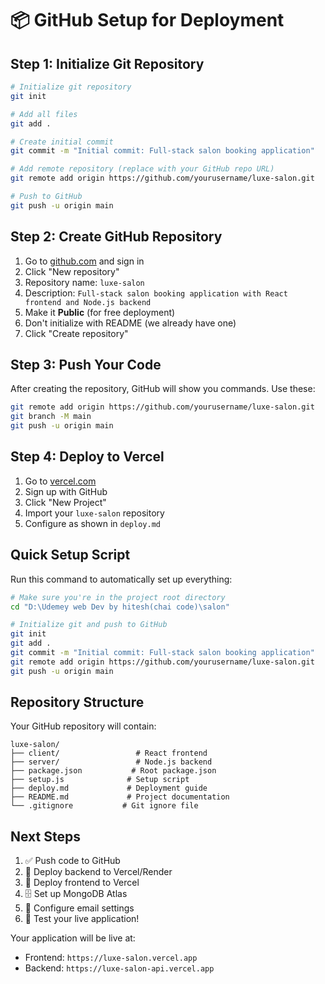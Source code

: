 # 📦 GitHub Setup for Deployment

## Step 1: Initialize Git Repository

```bash
# Initialize git repository
git init

# Add all files
git add .

# Create initial commit
git commit -m "Initial commit: Full-stack salon booking application"

# Add remote repository (replace with your GitHub repo URL)
git remote add origin https://github.com/yourusername/luxe-salon.git

# Push to GitHub
git push -u origin main
```

## Step 2: Create GitHub Repository

1. Go to [github.com](https://github.com) and sign in
2. Click "New repository"
3. Repository name: `luxe-salon`
4. Description: `Full-stack salon booking application with React frontend and Node.js backend`
5. Make it **Public** (for free deployment)
6. Don't initialize with README (we already have one)
7. Click "Create repository"

## Step 3: Push Your Code

After creating the repository, GitHub will show you commands. Use these:

```bash
git remote add origin https://github.com/yourusername/luxe-salon.git
git branch -M main
git push -u origin main
```

## Step 4: Deploy to Vercel

1. Go to [vercel.com](https://vercel.com)
2. Sign up with GitHub
3. Click "New Project"
4. Import your `luxe-salon` repository
5. Configure as shown in `deploy.md`

## Quick Setup Script

Run this command to automatically set up everything:

```bash
# Make sure you're in the project root directory
cd "D:\Udemey web Dev by hitesh(chai code)\salon"

# Initialize git and push to GitHub
git init
git add .
git commit -m "Initial commit: Full-stack salon booking application"
git remote add origin https://github.com/yourusername/luxe-salon.git
git push -u origin main
```

## Repository Structure

Your GitHub repository will contain:
```
luxe-salon/
├── client/                 # React frontend
├── server/                 # Node.js backend
├── package.json           # Root package.json
├── setup.js              # Setup script
├── deploy.md             # Deployment guide
├── README.md             # Project documentation
└── .gitignore           # Git ignore file
```

## Next Steps

1. ✅ Push code to GitHub
2. 🔗 Deploy backend to Vercel/Render
3. 🎨 Deploy frontend to Vercel
4. 🗄️ Set up MongoDB Atlas
5. 📧 Configure email settings
6. 🚀 Test your live application!

Your application will be live at:
- Frontend: `https://luxe-salon.vercel.app`
- Backend: `https://luxe-salon-api.vercel.app`
